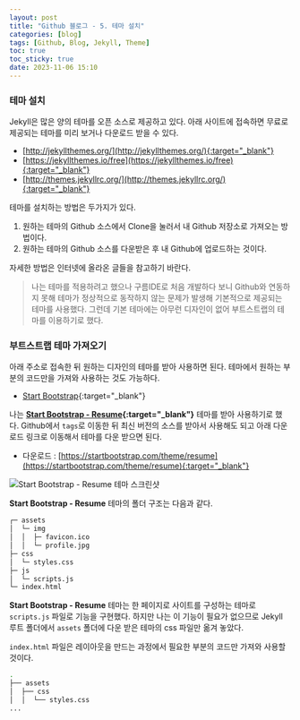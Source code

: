 ```yaml
---
layout: post
title: "Github 블로그 - 5. 테마 설치"
categories: [blog]
tags: [Github, Blog, Jekyll, Theme]
toc: true
toc_sticky: true
date: 2023-11-06 15:10
---
```


### 테마 설치

Jekyll은 많은 양의 테마를 오픈 소스로 제공하고 있다. 아래 사이트에 접속하면 무료로 제공되는 테마를 미리 보거나 다운로드 받을 수 있다.

* [http://jekyllthemes.org/](http://jekyllthemes.org/){:target="_blank"}
* [https://jekyllthemes.io/free](https://jekyllthemes.io/free){:target="_blank"}
* [http://themes.jekyllrc.org/](http://themes.jekyllrc.org/){:target="_blank"}

테마를 설치하는 방법은 두가지가 있다.

1. 원하는 테마의 Github 소스에서 Clone을 눌러서 내 Github 저장소로 가져오는 방법이다.
2. 원하는 테마의 Github 소스를 다운받은 후 내 Github에 업로드하는 것이다.

자세한 방법은 인터넷에 올라온 글들을 참고하기 바란다.

> 나는 테마를 적용하려고 했으나 구름IDE로 처음 개발하다 보니 Github와 연동하지 못해 테마가 정상적으로 동작하지 않는 문제가 발생해 기본적으로 제공되는 테마를 사용했다. 그런데 기본 테마에는 아무런 디자인이 없어 부트스트랩의 테마를 이용하기로 했다.

### 부트스트랩 테마 가져오기

아래 주소로 접속한 뒤 원하는 디자인의 테마를 받아 사용하면 된다. 테마에서 원하는 부분의 코드만을 가져와 사용하는 것도 가능하다.

* [Start Bootstrap](https://startbootstrap.com/){:target="_blank"}

나는 **[Start Bootstrap - Resume](https://github.com/startbootstrap/startbootstrap-resume){:target="_blank"}** 테마를 받아 사용하기로 했다. Github에서 `tags`로 이동한 뒤 최신 버전의 소스를 받아서 사용해도 되고 아래 다운로드 링크로 이동해서 테마를 다운 받으면 된다.

* 다운로드 : [https://startbootstrap.com/theme/resume](https://startbootstrap.com/theme/resume){:target="_blank"}

![Start Bootstrap - Resume 테마 스크린샷](https://assets.startbootstrap.com/img/screenshots/themes/resume.png)

**Start Bootstrap - Resume** 테마의 폴더 구조는 다음과 같다.

```bash
┌─ assets
│  └─ img
│  │  ├─ favicon.ico
│  │  └─ profile.jpg
├─ css
│  └─ styles.css
├─ js
│  └─ scripts.js
└─ index.html
```

**Start Bootstrap - Resume** 테마는 한 페이지로 사이트를 구성하는 테마로 `scripts.js` 파일로 기능을 구현했다. 하지만 나는 이 기능이 필요가 없으므로 Jekyll 루트 폴더에서 `assets` 폴더에 다운 받은 테마의 css 파일만 옮겨 놓았다.

`index.html` 파일은 레이아웃을 만드는 과정에서 필요한 부분의 코드만 가져와 사용할 것이다.

```bash
.
├── assets
│  ├── css
│  │  └── styles.css
...
```
